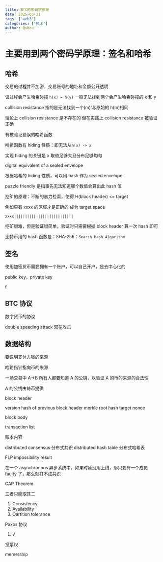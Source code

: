 ```yaml
---
title: BTC的密码学原理
date: 2025-03-31
tags: ['web3']
categories: ['技术']
author: QuHou
---
```


# 主要用到两个密码学原理：签名和哈希

## 哈希

交易的过程并不加密，交易账号的地址和金额公开透明

该过程会产生哈希碰撞
`h(x) = h(y)`
一般无法找到两个会产生哈希碰撞的 x 和 y

collision resistance
指的是无法找到一个(m)'与原始的 h(m)相同

理论上 collision resistance 是不存在的
但在实践上 collision resistance 被验证正确

有被验证错误的哈希函数

哈希函数有 hiding 性质：即无法从`h(x) -> x`

实现 hiding 的关键是 x 取值足够大且分布足够均匀

digital equivalent of a sealed envelope

根据哈希的 hiding 性质，可以用 hash 作为 sealed envelope

puzzle friendly 是指事先无法知道哪个数值会算出此 hash 值

挖矿的原理：不断的暴力检索，使得 H(block header) <= target

例如只有 xxxx 的区域才是正确的 成为 target space

`xxxx|||||||||||||||||||||||||||`

挖矿很难，但是验证很简单，验证时只需要根据 block header 算一次 hash 即可

比特币用的 hash 函数是：SHA-256：`Search Hash Algorithm`

## 签名

使用加密货币需要拥有一个账户，可以自己开户，是去中心化的

public key，private key

f

## BTC 协议

数字货币的协议

double speeding attack 双花攻击

## 数据结构

要说明支付方钱的来源

哈希指针指向币的来源

一场交易中 A->B
所有人都要知道 A 的公钥，以验证 A 的币的来源的合法性

A 的公钥由铸币提供

block header

version
hash of previous block header
merkle root hash
target
nonce

block body

transaction list

账本内容

distributed consensus 分布式共识
distributed hash table 分布式哈希表

FLP impossibility result

在一个 asynchronous 异步系统中，如果时延没用上线，那只要有一个成员 faulty 了，那么就打不成共识

CAP Theorem

三者只能取其二

1. Consistency
2. Availability
3. Oartition tolerance


Paxos 协议

1. √


投票权

memership